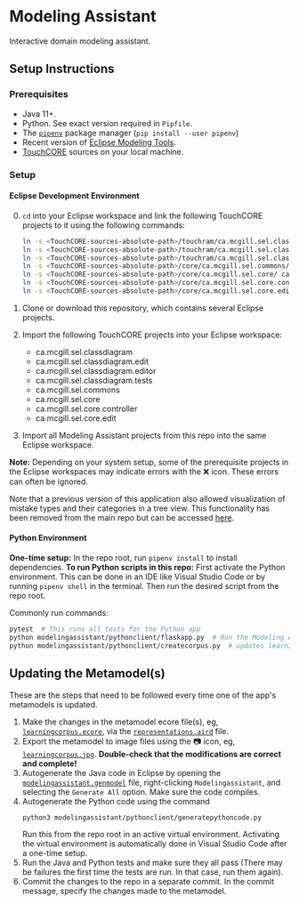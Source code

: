 # Modeling Assistant

Interactive domain modeling assistant.

## Setup Instructions

### Prerequisites

* Java 11+. <!-- Exact version TBD after mavenization, 17 in the future -->
* Python. See exact version required in `Pipfile`.
* The [`pipenv`](https://pipenv.pypa.io/) package manager (`pip install --user pipenv`)
* Recent version of
[Eclipse Modeling Tools](https://www.eclipse.org/downloads/packages/).
* [TouchCORE](https://bitbucket.org/mcgillram/touchram/src/master/)
sources on your local machine. <!-- To be reviewed after mavenization -->

### Setup

#### Eclipse Development Environment

0. `cd` into your Eclipse workspace and link the following TouchCORE projects to it using the following commands:
   ```bash
   ln -s <TouchCORE-sources-absolute-path>/touchram/ca.mcgill.sel.classdiagram/ ca.mcgill.sel.classdiagram
   ln -s <TouchCORE-sources-absolute-path>/touchram/ca.mcgill.sel.classdiagram.edit/ ca.mcgill.sel.classdiagram.edit
   ln -s <TouchCORE-sources-absolute-path>/touchram/ca.mcgill.sel.classdiagram.tests/ ca.mcgill.sel.classdiagram.tests
   ln -s <TouchCORE-sources-absolute-path>/core/ca.mcgill.sel.commons/ ca.mcgill.sel.commons
   ln -s <TouchCORE-sources-absolute-path>/core/ca.mcgill.sel.core/ ca.mcgill.sel.core
   ln -s <TouchCORE-sources-absolute-path>/core/ca.mcgill.sel.core.controller/ ca.mcgill.sel.core.controller
   ln -s <TouchCORE-sources-absolute-path>/core/ca.mcgill.sel.core.edit/ ca.mcgill.sel.core.edit
   ```

1. Clone or download this repository, which contains several Eclipse projects.
2. Import the following TouchCORE projects into your Eclipse
workspace:
   * ca.mcgill.sel.classdiagram
   * ca.mcgill.sel.classdiagram.edit
   * ca.mcgill.sel.classdiagram.editor
   * ca.mcgill.sel.classdiagram.tests
   * ca.mcgill.sel.commons
   * ca.mcgill.sel.core
   * ca.mcgill.sel.core.controller
   * ca.mcgill.sel.core.edit
3. Import all Modeling Assistant projects from this repo into the same Eclipse workspace.

**Note:** Depending on your system setup, some of the prerequisite 
projects in the Eclipse workspaces may indicate errors with the :x: 
icon. These errors can often be ignored.

Note that a previous version of this application also allowed visualization of
mistake types and their categories in a tree view. This functionality has been
removed from the main repo but can be accessed
[here](https://github.com/YounesB-McGill/modeling-assistant/releases/tag/ma-with-all-mistake-types-and-umple-mm).

#### Python Environment

**One-time setup:** In the repo root, run `pipenv install` to install dependencies.
**To run Python scripts in this repo:** First activate the Python environment. This can be done in an IDE like
Visual Studio Code or by running `pipenv shell` in the terminal. Then run the desired script from the repo root.

Commonly run commands:

```bash
pytest  # This runs all tests for the Python app
python modelingassistant/pythonclient/flaskapp.py  # Run the Modeling Assistant Feedback Mechanism backend
python modelingassistant/pythonclient/createcorpus.py  # updates learning corpus from corpus definition file
```

## Updating the Metamodel(s)

These are the steps that need to be followed every time one of the app's metamodels is updated.

1. Make the changes in the metamodel ecore file(s), eg,
[`learningcorpus.ecore`](modelingassistant/model/learningcorpus.ecore),
via the [`representations.aird`](modelingassistant/representations.aird) file.
1. Export the metamodel to image files using the :camera: icon, eg,
[`learningcorpus.jpg`](modelingassistant/model/learningcorpus.jpg).
**Double-check that the modifications are correct and complete!**
1. Autogenerate the Java code in Eclipse by opening the
[`modelingassistant.genmodel`](modelingassistant/model/modelingassistant.genmodel)
file, right-clicking `Modelingassistant`, and selecting the `Generate All` option.
Make sure the code compiles.
1. Autogenerate the Python code using the command
   ```bash
   python3 modelingassistant/pythonclient/generatepythoncode.py
   ```
   Run this from the repo root in an active virtual environment.
   Activating the virtual environment is automatically done in Visual Studio Code
   after a one-time setup.
1. Run the Java and Python tests and make sure they all pass
(There may be failures the first time the tests are run.
In that case, run them again).
1. Commit the changes to the repo in a separate commit. In the commit message,
specify the changes made to the metamodel.